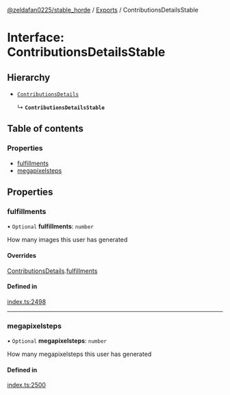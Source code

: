 [@zeldafan0225/stable_horde](../README.md) / [Exports](../modules.md) / ContributionsDetailsStable

# Interface: ContributionsDetailsStable

## Hierarchy

- [`ContributionsDetails`](ContributionsDetails.md)

  ↳ **`ContributionsDetailsStable`**

## Table of contents

### Properties

- [fulfillments](ContributionsDetailsStable.md#fulfillments)
- [megapixelsteps](ContributionsDetailsStable.md#megapixelsteps)

## Properties

### fulfillments

• `Optional` **fulfillments**: `number`

How many images this user has generated

#### Overrides

[ContributionsDetails](ContributionsDetails.md).[fulfillments](ContributionsDetails.md#fulfillments)

#### Defined in

[index.ts:2498](https://github.com/ZeldaFan0225/stable_horde/blob/9241243/index.ts#L2498)

___

### megapixelsteps

• `Optional` **megapixelsteps**: `number`

How many megapixelsteps this user has generated

#### Defined in

[index.ts:2500](https://github.com/ZeldaFan0225/stable_horde/blob/9241243/index.ts#L2500)
